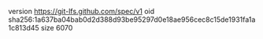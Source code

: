 version https://git-lfs.github.com/spec/v1
oid sha256:1a637ba04bab0d2d388d93be95297d0e18ae956cec8c15de1931fa1a1c813d45
size 6070
